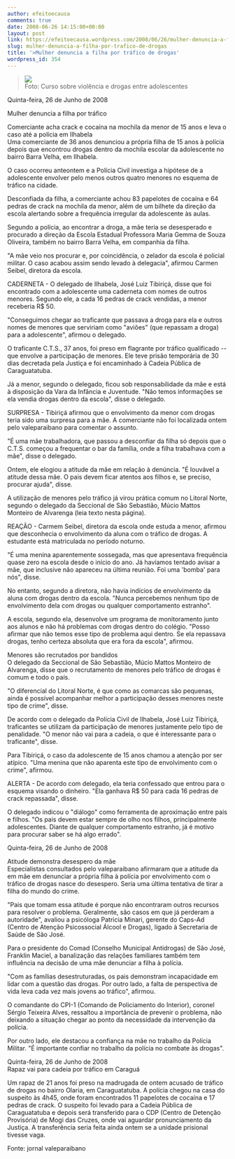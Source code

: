 ```yaml
---
author: efeitoecausa
comments: true
date: 2008-06-26 14:15:00+00:00
layout: post
link: https://efeitoecausa.wordpress.com/2008/06/26/mulher-denuncia-a-filha-por-trafico-de-drogas/
slug: mulher-denuncia-a-filha-por-trafico-de-drogas
title: '>Mulher denuncia a filha por tráfico de drogas'
wordpress_id: 354
---
```


>[![](http://efeitoecausa.files.wordpress.com/2008/06/cursoantidrogasadoleser2.jpg?w=300)](http://efeitoecausa.files.wordpress.com/2008/06/cursoantidrogasadoleser2.jpg)  
Foto: Curso sobre violência e drogas entre adolescentes  
  
Quinta-feira, 26 de Junho de 2008   
  
  
Mulher denuncia a filha por tráfico   
  
Comerciante acha crack e cocaína na mochila da menor de 15 anos e leva o caso até a polícia em Ilhabela   
Uma comerciante de 36 anos denunciou a própria filha de 15 anos à polícia depois que encontrou drogas dentro da mochila escolar da adolescente no bairro Barra Velha, em Ilhabela.  
  
O caso ocorreu anteontem e a Polícia Civil investiga a hipótese de a adolescente envolver pelo menos outros quatro menores no esquema de tráfico na cidade.  
  
Desconfiada da filha, a comerciante achou 83 papelotes de cocaína e 64 pedras de crack na mochila da menor, além de um bilhete da direção da escola alertando sobre a frequência irregular da adolescente às aulas.  
  
Segundo a polícia, ao encontrar a droga, a mãe teria se desesperado e procurado a direção da Escola Estadual Professora Maria Gemma de Souza Oliveira, também no bairro Barra Velha, em companhia da filha.  
  
"A mãe veio nos procurar e, por coincidência, o zelador da escola é policial militar. O caso acabou assim sendo levado à delegacia", afirmou Carmen Seibel, diretora da escola.  
  
CADERNETA - O delegado de Ilhabela, José Luiz Tibiriçá, disse que foi encontrado com a adolescente uma caderneta com nomes de outros menores. Segundo ele, a cada 16 pedras de crack vendidas, a menor receberia R$ 50.  
  
"Conseguimos chegar ao traficante que passava a droga para ela e outros nomes de menores que serviriam como "aviões" (que repassam a droga) para a adolescente", afirmou o delegado.  
  
O traficante C.T.S., 37 anos, foi preso em flagrante por tráfico qualificado --que envolve a participação de menores. Ele teve prisão temporária de 30 dias decretada pela Justiça e foi encaminhado à Cadeia Pública de Caraguatatuba.  
  
Já a menor, segundo o delegado, ficou sob responsabilidade da mãe e está à disposição da Vara da Infância e Juventude. "Não temos informações se ela vendia drogas dentro da escola", disse o delegado.  
  
SURPRESA - Tibiriçá afirmou que o envolvimento da menor com drogas teria sido uma surpresa para a mãe. A comerciante não foi localizada ontem pelo valeparaibano para comentar o assunto.  
  
"É uma mãe trabalhadora, que passou a desconfiar da filha só depois que o C.T.S. começou a frequentar o bar da família, onde a filha trabalhava com a mãe", disse o delegado.  
  
Ontem, ele elogiou a atitude da mãe em relação à denúncia. "É louvável a atitude dessa mãe. O pais devem ficar atentos aos filhos e, se preciso, procurar ajuda", disse.  
  
A utilização de menores pelo tráfico já virou prática comum no Litoral Norte, segundo o delegado da Seccional de São Sebastião, Múcio Mattos Monteiro de Alvarenga (leia texto nesta página).  
  
REAÇÃO - Carmem Seibel, diretora da escola onde estuda a menor, afirmou que desconhecia o envolvimento da aluna com o tráfico de drogas. A estudante está matriculada no período noturno.  
  
"É uma menina aparentemente sossegada, mas que apresentava frequência quase zero na escola desde o início do ano. Já havíamos tentado avisar a mãe, que inclusive não apareceu na última reunião. Foi uma 'bomba' para nós", disse.  
  
No entanto, segundo a diretora, não havia indícios de envolvimento da aluna com drogas dentro da escola. "Nunca percebemos nenhum tipo de envolvimento dela com drogas ou qualquer comportamento estranho".  
  
A escola, segundo ela, desenvolve um programa de monitoramento junto aos alunos e não há problemas com drogas dentro do colégio. "Posso afirmar que não temos esse tipo de problema aqui dentro. Se ela repassava drogas, tenho certeza absoluta que era fora da escola", afirmou.  
  
Menores são recrutados por bandidos   
O delegado da Seccional de São Sebastião, Múcio Mattos Monteiro de Alvarenga, disse que o recrutamento de menores pelo tráfico de drogas é comum e todo o país.  
  
"O diferencial do Litoral Norte, é que como as comarcas são pequenas, ainda é possível acompanhar melhor a participação desses menores neste tipo de crime", disse.  
  
De acordo com o delegado da Polícia Civil de Ilhabela, José Luiz Tibiriçá, traficantes se utilizam da participação de menores justamente pelo tipo de penalidade. "O menor não vai para a cadeia, o que é interessante para o traficante", disse.  
  
Para Tibiriçá, o caso da adolescente de 15 anos chamou a atenção por ser atípico. "Uma menina que não aparenta este tipo de envolvimento com o crime", afirmou.  
  
ALERTA - De acordo com delegado, ela teria confessado que entrou para o esquema visando o dinheiro. "Ela ganhava R$ 50 para cada 16 pedras de crack repassada", disse.  
  
O delegado indicou o "diálogo" como ferramenta de aproximação entre pais e filhos. "Os pais devem estar sempre de olho nos filhos, principalmente adolescentes. Diante de qualquer comportamento estranho, já é motivo para procurar saber se há algo errado".  
  
Quinta-feira, 26 de Junho de 2008   
  
  
Atitude demonstra desespero da mãe   
Especialistas consultados pelo valeparaibano afirmaram que a atitude da em mãe em denunciar a própria filha à polícia por envolvimento com o tráfico de drogas nasce do desespero. Seria uma última tentativa de tirar a filha do mundo do crime.  
  
"Pais que tomam essa atitude é porque não encontraram outros recursos para resolver o problema. Geralmente, são casos em que já perderam a autoridade", avaliou a psicóloga Patricia Minari, gerente do Caps-Ad (Centro de Atenção Psicossocial Álcool e Drogas), ligado à Secretaria de Saúde de São José.  
  
Para o presidente do Comad (Conselho Municipal Antidrogas) de São José, Franklin Maciel, a banalização das relações familiares também tem influência na decisão de uma mãe denunciar a filha à polícia.  
  
"Com as famílias desestruturadas, os pais demonstram incapacidade em lidar com a questão das drogas. Por outro lado, a falta de perspectiva de vida leva cada vez mais jovens ao tráfico", afirmou.  
  
O comandante do CPI-1 (Comando de Policiamento do Interior), coronel Sérgio Teixeira Alves, ressaltou a importância de prevenir o problema, não deixando a situação chegar ao ponto da necessidade da intervenção da polícia.  
  
Por outro lado, ele destacou a confiança na mãe no trabalho da Polícia Militar. "É importante confiar no trabalho da polícia no combate às drogas".  
                                                                                                     
Quinta-feira, 26 de Junho de 2008    
Rapaz vai para cadeia por tráfico em Caraguá  
  
Um rapaz de 21 anos foi preso na madrugada de ontem acusado de tráfico de drogas no bairro Olaria, em Caraguatatuba. A polícia chegou na casa do suspeito às 4h45, onde foram encontrados 11 papelotes de cocaína e 17 pedras de crack. O suspeito foi levado para a Cadeia Pública de Caraguatatuba e depois será transferido para o CDP (Centro de Detenção Provisória) de Mogi das Cruzes, onde vai aguardar pronunciamento da Justiça. A transferência seria feita ainda ontem se a unidade prisional tivesse vaga.  
  
Fonte: jornal valeparaibano
